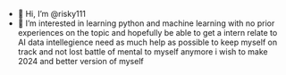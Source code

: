 - 👋 Hi, I’m @risky111
- 👀 I’m interested in learning python and machine learning with no prior experiences on the topic
and hopefully be able to get a intern relate to AI data intellegience need as much help as possible to keep myself on track and not lost battle of mental
to myself anymore i wish to make 2024 and better version of myself 


<!---
huaen12/huaen12 is a ✨ special ✨ repository because its `README.md` (this file) appears on your GitHub profile.
You can click the Preview link to take a look at your changes.
--->
